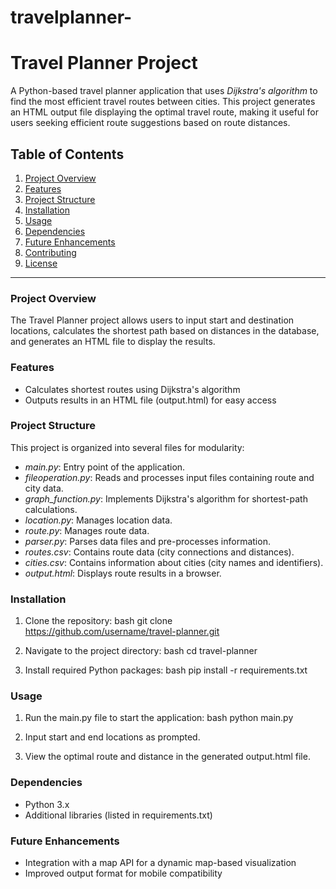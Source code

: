 # travelplanner-

# Travel Planner Project

A Python-based travel planner application that uses *Dijkstra's algorithm* to find the most efficient travel routes between cities. This project generates an HTML output file displaying the optimal travel route, making it useful for users seeking efficient route suggestions based on route distances.

## Table of Contents
1. [Project Overview](#project-overview)
2. [Features](#features)
3. [Project Structure](#project-structure)
4. [Installation](#installation)
5. [Usage](#usage)
6. [Dependencies](#dependencies)
7. [Future Enhancements](#future-enhancements)
8. [Contributing](#contributing)
9. [License](#license)

---

### Project Overview
The Travel Planner project allows users to input start and destination locations, calculates the shortest path based on distances in the database, and generates an HTML file to display the results.

### Features
- Calculates shortest routes using Dijkstra's algorithm
- Outputs results in an HTML file (output.html) for easy access

### Project Structure
This project is organized into several files for modularity:

- *main.py*: Entry point of the application.
- *fileoperation.py*: Reads and processes input files containing route and city data.
- *graph_function.py*: Implements Dijkstra's algorithm for shortest-path calculations.
- *location.py*: Manages location data.
- *route.py*: Manages route data.
- *parser.py*: Parses data files and pre-processes information.
- *routes.csv*: Contains route data (city connections and distances).
- *cities.csv*: Contains information about cities (city names and identifiers).
- *output.html*: Displays route results in a browser.

### Installation

1. Clone the repository:
   bash
   git clone https://github.com/username/travel-planner.git
   
2. Navigate to the project directory:
   bash
   cd travel-planner
   
3. Install required Python packages:
   bash
   pip install -r requirements.txt
   

### Usage
1. Run the main.py file to start the application:
   bash
   python main.py
   
2. Input start and end locations as prompted.
3. View the optimal route and distance in the generated output.html file.

### Dependencies
- Python 3.x
- Additional libraries (listed in requirements.txt)

### Future Enhancements
- Integration with a map API for a dynamic map-based visualization
- Improved output format for mobile compatibility

